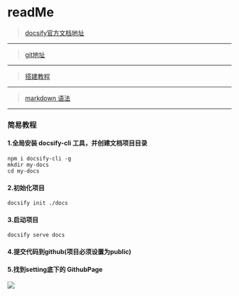 # readMe


>[docsify官方文档地址](https://docsify.js.org/#/zh-cn/)
 --- 
>[git地址](https://lovelyqun.github.io/my-docs/)
 --- 
>[搭建教程](https://juejin.cn/post/6937452670202413087)
  ---
>[markdown 语法](https://www.markdown.xyz/basic-syntax/)
  ---
  
### 简易教程
    
#### 1.全局安装 docsify-cli 工具，并创建文档项目目录
    npm i docsify-cli -g
    mkdir my-docs
    cd my-docs  

#### 2.初始化项目
    docsify init ./docs

#### 3.启动项目
    docsify serve docs

#### 4.提交代码到github(项目必须设置为public)

#### 5.找到setting底下的 GithubPage

<image src='./img/构建教程.jpg'></image>

      
